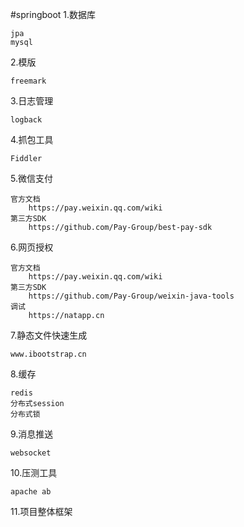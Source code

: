 

#springboot 1.数据库

    jpa
    mysql

2.模版

    freemark

3.日志管理

    logback

4.抓包工具

    Fiddler

5.微信支付

    官方文档
        https://pay.weixin.qq.com/wiki
    第三方SDK
        https://github.com/Pay-Group/best-pay-sdk

6.网页授权

    官方文档
        https://pay.weixin.qq.com/wiki
    第三方SDK
        https://github.com/Pay-Group/weixin-java-tools
    调试
        https://natapp.cn

7.静态文件快速生成

    www.ibootstrap.cn

8.缓存

    redis
    分布式session
    分布式锁

9.消息推送

    websocket

10.压测工具

    apache ab

11.项目整体框架

